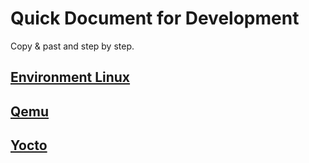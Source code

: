 # Quick Document for Development

Copy & past and step by step.

## [Environment Linux](quick-environment-linux.md)

## [Qemu](quick-qemu.md)

## [Yocto](quick-yocto.md)